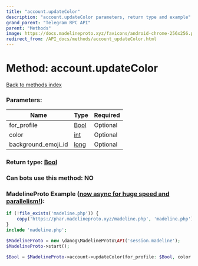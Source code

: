 ```yaml
---
title: "account.updateColor"
description: "account.updateColor parameters, return type and example"
grand_parent: "Telegram RPC API"
parent: "Methods"
image: https://docs.madelineproto.xyz/favicons/android-chrome-256x256.png
redirect_from: /API_docs/methods/account_updateColor.html
---
```

# Method: account.updateColor
[Back to methods index](index.html)



### Parameters:

| Name     |    Type       | Required |
|----------|---------------|----------|
|for\_profile|[Bool](/API_docs/types/Bool.html) | Optional|
|color|[int](/API_docs/types/int.html) | Optional|
|background\_emoji\_id|[long](/API_docs/types/long.html) | Optional|


### Return type: [Bool](/API_docs/types/Bool.html)

### Can bots use this method: **NO**


### MadelineProto Example ([now async for huge speed and parallelism!](https://docs.madelineproto.xyz/docs/ASYNC.html)):


```php
if (!file_exists('madeline.php')) {
    copy('https://phar.madelineproto.xyz/madeline.php', 'madeline.php');
}
include 'madeline.php';

$MadelineProto = new \danog\MadelineProto\API('session.madeline');
$MadelineProto->start();

$Bool = $MadelineProto->account->updateColor(for_profile: $Bool, color: $int, background_emoji_id: $long, );
```

